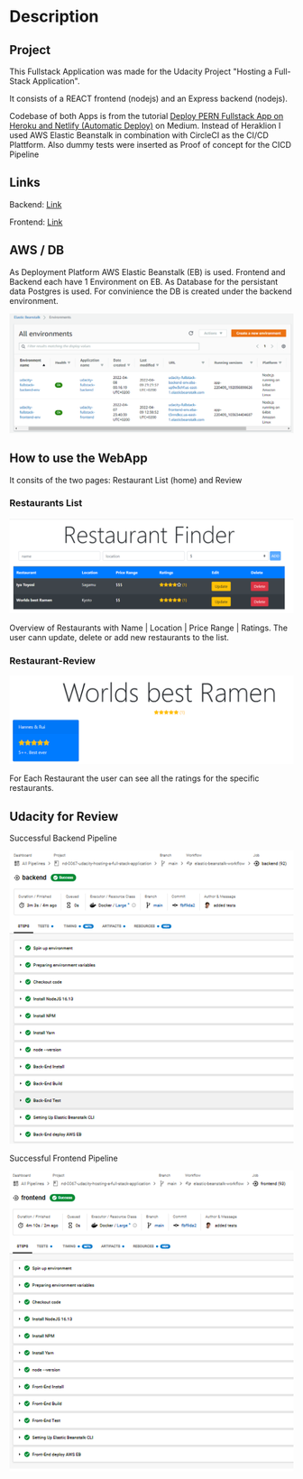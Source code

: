 # Description
## Project
This Fullstack Application was made for the Udacity Project "Hosting a Full-Stack Application".

It consists of a REACT frontend (nodejs) and an Express backend (nodejs).

Codebase of both Apps is from the tutorial [Deploy PERN Fullstack App on Heroku and Netlify (Automatic Deploy)](https://levelup.gitconnected.com/deploy-pern-fullstack-app-on-heroku-and-netlify-automatic-deploy-9b61ac6a254e) on Medium.
Instead of Heraklion I used AWS Elastic Beanstalk in combination with CircleCI as the CI/CD Plattform.
Also dummy tests were inserted as Proof of concept for the CICD Pipeline

## Links
Backend: 
[Link](http://udacity-fullstack-backend-env.eba-up9w3ehf.us-east-1.elasticbeanstalk.com/api/v1/restaurants)

Frontend: 
[Link](http://udacity-fullstack-frontend-env.eba-t3nndkcc.us-east-1.elasticbeanstalk.com/`)

## AWS / DB
As Deployment Platform AWS Elastic Beanstalk (EB) is used. Frontend and Backend each have 1 Environment on EB.
As Database for the persistant data Postgres is used. For convinience the DB is created under the backend environment.

![AWS-Overview-Env](images/aws/aws-eb-environments.png)

## How to use the WebApp
It consits of the two pages: Restaurant List (home) and Review

### Restaurants List
![Restaurants List](images/frontend-home.png)

Overview of Restaurants with Name | Location | Price Range | Ratings.
The user cann update, delete or add new restaurants to the list.

### Restaurant-Review
![Restaurants List](images/frontend-review.png)

For Each Restaurant the user can see all the ratings for the specific restaurants.

## Udacity for Review
Successful Backend Pipeline

![Circle-ci-backend](images/circleci-backend.png)

Successful Frontend Pipeline

![Circle-ci-frontend](images/circleci-frontend.png)
